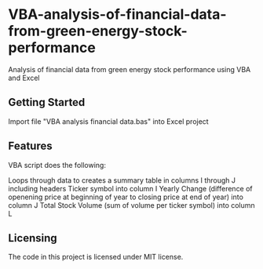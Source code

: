 # VBA-analysis-of-financial-data-from-green-energy-stock-performance
Analysis of financial data from green energy stock performance using VBA and Excel


## Getting Started

Import file "VBA analysis financial data.bas" into Excel project


## Features

VBA script does the following:

Loops through data to creates a summary table in columns I through J including headers
Ticker symbol into column I
Yearly Change (difference of openening price at beginning of year to closing price at end of year) into column J
Total Stock Volume (sum of volume per ticker symbol) into column L


## Licensing

The code in this project is licensed under MIT license.
